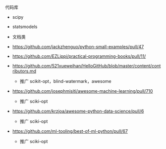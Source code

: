 

代码库
- scipy
- statsmodels


- 文档类
- https://github.com/jackzhenguo/python-small-examples/pull/47
- https://github.com/EZLippi/practical-programming-books/pull/11/
- https://github.com/521xueweihan/HelloGitHub/blob/master/content/contributors.md
    - 推广 scikit-opt，blind-watermark，awesome
- https://github.com/josephmisiti/awesome-machine-learning/pull/710
    - 推广 sciki-opt
- https://github.com/krzjoa/awesome-python-data-science/pull/6
    - 推广 sciki-opt
- https://github.com/ml-tooling/best-of-ml-python/pull/67
    - 推广 sciki-opt


